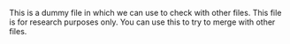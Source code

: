 This is a dummy file in which we can use to check with other files. 
This file is for research purposes only. 
You can use this to try to merge with other files.
